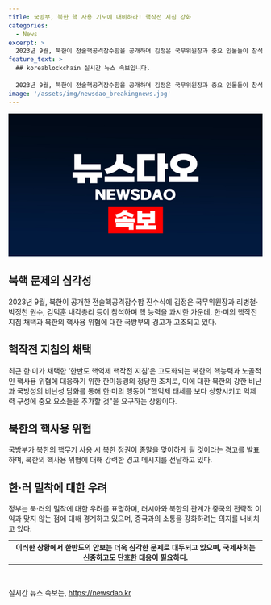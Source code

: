```yaml
---
title: 국방부, 북한 핵 사용 기도에 대비하라! 핵작전 지침 강화
categories:
  - News
excerpt: >
  2023년 9월, 북한이 전술핵공격잠수함을 공개하며 김정은 국무위원장과 중요 인물들이 참석한 것으로 알려졌다. 한·미의 핵작전 지침과 관련해 북한의 비난과 국방부의 경고로 한·미와 북한의 대립이 심화되고 있다. 북한은 한·미의 핵억제 태세 상향을 비난하며, 정부는 북·러 밀착에 우려를 나타내고 있다. 한·러 관계와 중국과의 소통이 중요하다는 입장을 강조하고 있다.
feature_text: >
  ## koreablockchain 실시간 뉴스 속보입니다.

  2023년 9월, 북한이 전술핵공격잠수함을 공개하며 김정은 국무위원장과 중요 인물들이 참석한 것으로 알려졌다. 한·미의 핵작전 지침과 관련해 북한의 비난과 국방부의 경고로 한·미와 북한의 대립이 심화되고 있다. 북한은 한·미의 핵억제 태세 상향을 비난하며, 정부는 북·러 밀착에 우려를 나타내고 있다. 한·러 관계와 중국과의 소통이 중요하다는 입장을 강조하고 있다.
image: '/assets/img/newsdao_breakingnews.jpg'
---
```


<p><img src="/assets/img/newsdao_breakingnews.jpg" alt="koreablockchain 속보" /></p>

<h2 data-ke-size="size26">북핵 문제의 심각성</h2>

<p data-ke-size="size16">2023년 9월, 북한이 공개한 전술핵공격잠수함 진수식에 김정은 국무위원장과 리병철·박정천 원수, 김덕훈 내각총리 등이 참석하며 핵 능력을 과시한 가운데, 한·미의 핵작전 지침 채택과 북한의 핵사용 위협에 대한 국방부의 경고가 고조되고 있다.</p>

<h2 data-ke-size="size26">핵작전 지침의 채택</h2>

<p data-ke-size="size16">최근 한·미가 채택한 ‘한반도 핵억제 핵작전 지침’은 고도화되는 북한의 핵능력과 노골적인 핵사용 위협에 대응하기 위한 한미동맹의 정당한 조치로, 이에 대한 북한의 강한 비난과 국방성의 비난성 담화를 통해 한·미의 행동이 "핵억제 태세를 보다 상향시키고 억제력 구성에 중요 요소들을 추가할 것"을 요구하는 상황이다.</p>

<h2 data-ke-size="size26">북한의 핵사용 위협</h2>

<p data-ke-size="size16">국방부가 북한의 핵무기 사용 시 북한 정권이 종말을 맞이하게 될 것이라는 경고를 발표하며, 북한의 핵사용 위협에 대해 강력한 경고 메시지를 전달하고 있다.</p>

<h2 data-ke-size="size26">한·러 밀착에 대한 우려</h2>

<p data-ke-size="size16">정부는 북·러의 밀착에 대한 우려를 표명하며, 러시아와 북한의 관계가 중국의 전략적 이익과 맞지 않는 점에 대해 경계하고 있으며, 중국과의 소통을 강화하려는 의지를 내비치고 있다.</p>

<table>
    <tbody>
        <tr>
            <td style="text-align: center; height: 17px;"><b>이러한 상황에서 한반도의 안보는 더욱 심각한 문제로 대두되고 있으며, 국제사회는 신중하고도 단호한 대응이 필요하다.</b></td>
        </tr>
    </tbody>
</table>

<p data-ke-size="size16">&nbsp;</p>
실시간 뉴스 속보는, <a href="https://newsdao.kr" rel="dofollow">https://newsdao.kr</a>


